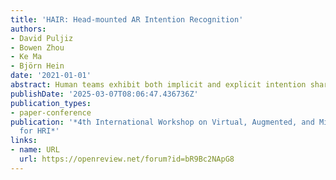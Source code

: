 ```yaml
---
title: 'HAIR: Head-mounted AR Intention Recognition'
authors:
- David Puljiz
- Bowen Zhou
- Ke Ma
- Björn Hein
date: '2021-01-01'
abstract: Human teams exhibit both implicit and explicit intention sharing. To further development of human-robot collaboration, intention recognition is crucial on both sides. Present approaches rely on a vast sensor suite on and around the robot to achieve intention recognition. This relegates intuitive human-robot collaboration purely to such bulky systems, which are inadequate for large-scale, real-world scenarios due to their complexity and cost. In this paper we propose an intention recognition system that is based purely on a portable head-mounted display. In addition robot intention visualisation is also supported. We present experiments to show the quality of our human goal estimation component and some basic interactions with an industrial robot. HAIR should raise the quality of interaction between robots and humans, instead of such interactions raising the hair on the necks of the human coworkers.
publishDate: '2025-03-07T08:06:47.436736Z'
publication_types:
- paper-conference
publication: '*4th International Workshop on Virtual, Augmented, and Mixed Reality
  for HRI*'
links:
- name: URL
  url: https://openreview.net/forum?id=bR9Bc2NApG8
---
```

